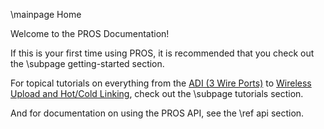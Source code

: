 \mainpage Home

Welcome to the PROS Documentation!

If this is your first time using PROS, it is recommended that you check out the \subpage getting-started section.

For topical tutorials on everything from the [ADI (3 Wire Ports)](docs/tutorials/topical/adi.md) to [Wireless Upload and Hot/Cold Linking](docs/tutorials/topical/wireless-upload.md), check out the \subpage tutorials section.

And for documentation on using the PROS API, see the \ref api section.
